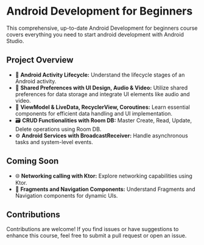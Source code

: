 # Android Development for Beginners

This comprehensive, up-to-date Android Development for beginners course covers everything you need to start android development with Android Studio.

## Project Overview

- 🔄 **Android Activity Lifecycle:** Understand the lifecycle stages of an Android activity.
- 🎨 **Shared Preferences with UI Design, Audio & Video:** Utilize shared preferences for data storage and integrate UI elements like audio and video.
- 🔄 **ViewModel & LiveData, RecyclerView, Coroutines:** Learn essential components for efficient data handling and UI implementation.
- 🗃️ **CRUD Functionalities with Room DB:** Master Create, Read, Update, Delete operations using Room DB.
- ⚙️ **Android Services with BroadcastReceiver:** Handle asynchronous tasks and system-level events.

## Coming Soon

- 🌐 **Networking calling with Ktor:** Explore networking capabilities using Ktor.
- 🧩 **Fragments and Navigation Components:** Understand Fragments and Navigation components for dynamic UIs.


## Contributions

Contributions are welcome! If you find issues or have suggestions to enhance this course, feel free to submit a pull request or open an issue.
